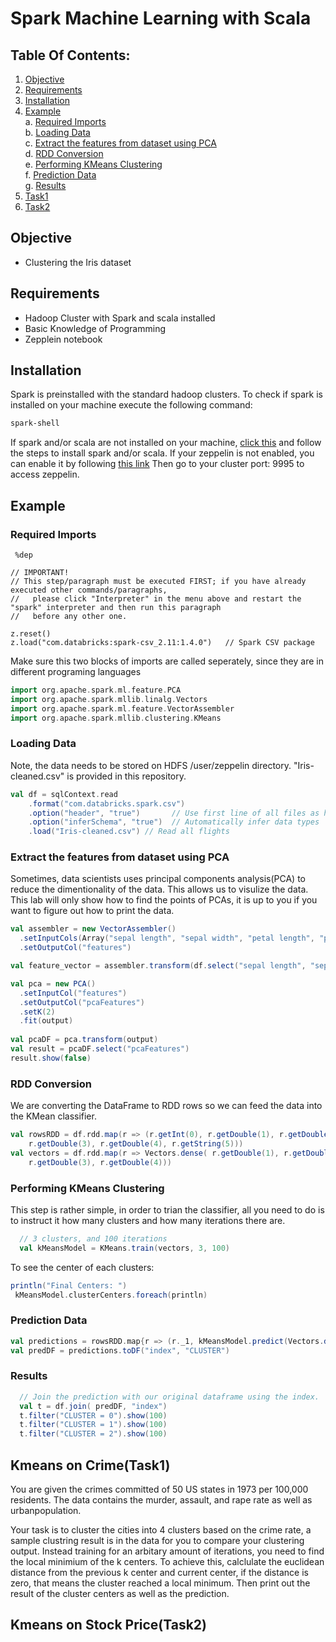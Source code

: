 
# Spark Machine Learning with Scala

## Table Of Contents:
  1. [Objective](#Objective) 
  2. [Requirements](#Requirements)  
  3. [Installation](#Installation)
  4. [Example](#Example)  
    a. [Required Imports](#required-imports)  
    b. [Loading Data](#loading-data)  
    c. [Extract the features from dataset using PCA](#extract-the-features-from-dataset-using-pca)   
    d. [RDD Conversion](#rdd-conversion)   
    e. [Performing KMeans Clustering](#performing-kmeans-clustering)  
    f. [Prediction Data](#prediction-data)  
    g. [Results](#results) 
  5. [Task1](#kmeans-on-crimetask1)  
  6. [Task2](#kmeans-on-stock-pricetask2)  
    
## Objective
  - Clustering the Iris dataset
  
## Requirements
- Hadoop Cluster with Spark and scala installed
- Basic Knowledge of Programming
- Zepplein notebook

## Installation
Spark is preinstalled with the standard hadoop clusters. To check if spark is installed on your machine execute the following command:
```bash
spark-shell
```
If spark and/or scala are not installed on your machine, [click this](https://www.tutorialspoint.com/apache_spark/apache_spark_installation.htm) and follow the steps to install spark and/or scala.
If your zeppelin is not enabled, you can enable it by following [this link](http://hortonworks.com/hadoop-tutorial/apache-zeppelin-hdp-2-4/)
Then go to your cluster port: 9995 to access zeppelin.

## Example
### Required Imports
```dep
 %dep

// IMPORTANT! 
// This step/paragraph must be executed FIRST; if you have already executed other commands/paragraphs, 
//   please click "Interpreter" in the menu above and restart the "spark" interpreter and then run this paragraph
//   before any other one.

z.reset()
z.load("com.databricks:spark-csv_2.11:1.4.0")   // Spark CSV package
```
Make sure this two blocks of imports are called seperately, since they are in different programing languages
```scala
import org.apache.spark.ml.feature.PCA
import org.apache.spark.mllib.linalg.Vectors
import org.apache.spark.ml.feature.VectorAssembler
import org.apache.spark.mllib.clustering.KMeans
```

### Loading Data
Note, the data needs to be stored on HDFS /user/zeppelin directory. "Iris-cleaned.csv" is provided in this repository.
```scala
val df = sqlContext.read
    .format("com.databricks.spark.csv")
    .option("header", "true")       // Use first line of all files as header
    .option("inferSchema", "true")  // Automatically infer data types
    .load("Iris-cleaned.csv") // Read all flights
```

### Extract the features from dataset using PCA
Sometimes, data scientists uses principal components analysis(PCA) to reduce the dimentionality of the data. This allows us to visulize the data. This lab will only show how to find the points of PCAs, it is up to you if you want to figure out how to print the data.
```scala
val assembler = new VectorAssembler()
  .setInputCols(Array("sepal length", "sepal width", "petal length", "petal width"))
  .setOutputCol("features")

val feature_vector = assembler.transform(df.select("sepal length", "sepal width", "petal length", "petal width"))

val pca = new PCA()
  .setInputCol("features")
  .setOutputCol("pcaFeatures")
  .setK(2)
  .fit(output)
  
val pcaDF = pca.transform(output)
val result = pcaDF.select("pcaFeatures")
result.show(false)
```

### RDD Conversion
We are converting the DataFrame to RDD rows so we can feed the data into the KMean classifier.
```scala
val rowsRDD = df.rdd.map(r => (r.getInt(0), r.getDouble(1), r.getDouble(2),
    r.getDouble(3), r.getDouble(4), r.getString(5)))
val vectors = df.rdd.map(r => Vectors.dense( r.getDouble(1), r.getDouble(2),
    r.getDouble(3), r.getDouble(4)))
```

### Performing KMeans Clustering
This step is rather simple, in order to trian the classifier, all you need to do is to instruct it how many clusters and how many iterations there are.
```scala
  // 3 clusters, and 100 iterations
  val kMeansModel = KMeans.train(vectors, 3, 100)
```
To see the center of each clusters:
```scala
println("Final Centers: ")
 kMeansModel.clusterCenters.foreach(println)
```

### Prediction Data
```scala
val predictions = rowsRDD.map{r => (r._1, kMeansModel.predict(Vectors.dense(r._2, r._3, r._4, r._5) ))}
val predDF = predictions.toDF("index", "CLUSTER")
```

### Results
```scala
  // Join the prediction with our original dataframe using the index.
  val t = df.join( predDF, "index")
  t.filter("CLUSTER = 0").show(100)
  t.filter("CLUSTER = 1").show(100)
  t.filter("CLUSTER = 2").show(100)
```
## Kmeans on Crime(Task1)   
You are given the crimes committed of 50 US states in 1973 per 100,000 residents. The data contains the murder, assault, and rape rate as well as urbanpopulation.

Your task is to cluster the cities into 4 clusters based on the crime rate, a sample clustring result is in the data for you to compare your clustering output. Instead training for an arbitary amount of iterations, you need to find the local minimium of the k centers. To achieve this, calclulate the euclidean distance from the previous k center and current center, if the distance is zero, that means the cluster reached a local minimum. Then print out the result of the cluster centers as well as the prediction.

## Kmeans on Stock Price(Task2)
